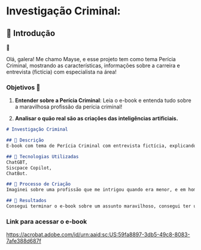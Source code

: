 # Investigação Criminal:

## 🚀 Introdução

👀

Olá, galera! Me chamo Mayse, e esse projeto tem como tema Perícia Criminal, mostrando as características, informações sobre a carreira e entrevista (fictícia) com especialista na área!

### Objetivos 🚀

1. **Entender sobre a Perícia Criminal**: Leia o e-book e entenda tudo sobre a maravilhosa profissão da perícia criminal!

2. **Analisar o quão real são as criações das inteligências artificiais.**


```markdown
# Investigação Criminal 

## 📒 Descrição
E-book com tema de Perícia Criminal com entrevista fictícia, explicando sobre a profissão. Identidade visual, roteiro e pesquisa criados por Inteligências Artificiais, revisada e modificada pela criadora do projeto.

## 🤖 Tecnologias Utilizadas
ChatGBT,
Siscpace Copilot,
ChatBot.

## 🧐 Processo de Criação
Imaginei sobre uma profissão que me intrigou quando era menor, e em homenagem à minha criança interior, explorei o conteúdo com a ajuda das inteligências artificiais!

## 🚀 Resultados
Consegui terminar o e-book sobre um assunto maravilhoso, consegui ter uma visão mais ampla sobre IA, mas principalmente, relembrei dos bons tempos em que essa profissão era o mmeu sonho!
```

### Link para acessar o e-book
https://acrobat.adobe.com/id/urn:aaid:sc:US:59fa8897-3db5-49c8-8083-7afe388d687f
